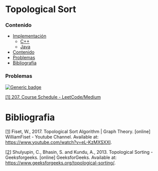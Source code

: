 # Topological Sort

### Contenido

* [Implementación](#)
    * [C++](#)
    * [Java](#)
* [Contenido](#contenido)
* [Problemas](#problemas)
* [Bibliografia](#bibliografia)

### Problemas

[![Generic badge](https://img.shields.io/badge/LeetCode-Medium-yellow.svg)](https://leetcode.com/problemset/all/?topicSlugs=topological-sort)

[[1] 207. Course Schedule - LeetCode/Medium](https://leetcode.com/problems/course-schedule/)

# Bibliografia

[[1]](https://www.youtube.com/watch?v=eL-KzMXSXXI) Fiset, W., 2017. Topological Sort Algorithm | Graph Theory. [online] WilliamFiset - Youtube Channel. Available at: <https://www.youtube.com/watch?v=eL-KzMXSXXI>.

[[2]](https://www.geeksforgeeks.org/topological-sorting/) Shulyupin, C., Bhasin, S. and Kundu, A., 2013. Topological Sorting - Geeksforgeeks. [online] GeeksforGeeks. Available at: <https://www.geeksforgeeks.org/topological-sorting/>.
